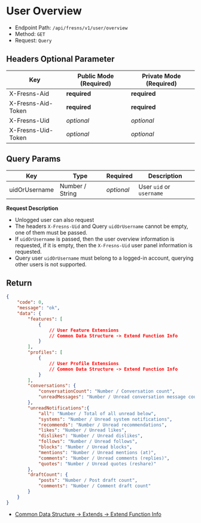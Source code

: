 # User Overview

- Endpoint Path: `/api/fresns/v1/user/overview`
- Method: `GET`
- Request: `Query`

## Headers Optional Parameter

| Key | Public Mode (Required) | Private Mode (Required) |
| --- | --- | --- |
| X-Fresns-Aid | **required** | **required** |
| X-Fresns-Aid-Token | **required** | **required** |
| X-Fresns-Uid | *optional* | *optional* |
| X-Fresns-Uid-Token | *optional* | *optional* |

## Query Params

| Key | Type | Required | Description |
| --- | --- | --- | --- |
| uidOrUsername | Number / String | *optional* | User `uid` or `username` |

**Request Description**

- Unlogged user can also request
- The headers `X-Fresns-Uid` and Query `uidOrUsername` cannot be empty, one of them must be passed.
- If `uidOrUsername` is passed, then the user overview information is requested, if it is empty, then the `X-Fresns-Uid` user panel information is requested.
- Query user `uidOrUsername` must belong to a logged-in account, querying other users is not supported.

## Return

```json
{
    "code": 0,
    "message": "ok",
    "data": {
        "features": [
            {
                // User Feature Extensions
                // Common Data Structure -> Extend Function Info
            }
        ],
        "profiles": [
            {
                // User Profile Extensions
                // Common Data Structure -> Extend Function Info
            }
        ],
        "conversations": {
            "conversationCount": "Number / Conversation count",
            "unreadMessages": "Number / Unread conversation message count"
        },
        "unreadNotifications":{
            "all": "Number / Total of all unread below",
            "systems": "Number / Unread system notifications",
            "recommends": "Number / Unread recommendations",
            "likes": "Number / Unread likes",
            "dislikes": "Number / Unread dislikes",
            "follows": "Number / Unread follows",
            "blocks": "Number / Unread blocks",
            "mentions": "Number / Unread mentions (at)",
            "comments": "Number / Unread comments (replies)",
            "quotes": "Number / Unread quotes (reshare)"
        },
        "draftCount": {
            "posts": "Number / Post draft count",
            "comments": "Number / Comment draft count"
        }
    }
}
```

- [Common Data Structure -> Extends -> Extend Function Info](../../reference/data/extends.md#extend-function-info)
